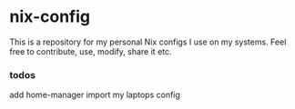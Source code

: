 # nix-config

This is a repository for my personal Nix configs I use on my systems.
Feel free to contribute, use, modify, share it etc.

### todos
add home-manager
import my laptops config
